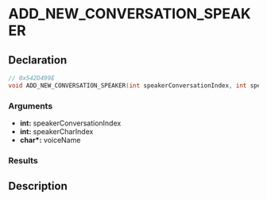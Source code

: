 # ADD_NEW_CONVERSATION_SPEAKER

## Declaration
```cpp
// 0x542D499E
void ADD_NEW_CONVERSATION_SPEAKER(int speakerConversationIndex, int speakerCharIndex, char* voiceName);
```

### Arguments
- **int:** speakerConversationIndex
- **int:** speakerCharIndex
- **char\*:** voiceName

### Results

## Description
